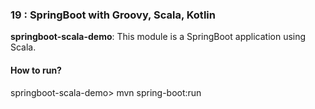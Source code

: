 ### 19 : SpringBoot with Groovy, Scala, Kotlin

**springboot-scala-demo**: This module is a SpringBoot application using Scala.

#### How to run?

springboot-scala-demo> mvn spring-boot:run

